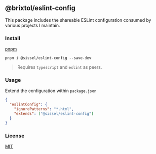 ## @brixtol/eslint-config

This package includes the shareable ESLint configuration consumed by various projects I maintain.

### Install

[pnpm](https://pnpm.js.org/en/cli/install)

```cli
pnpm i @sissel/eslint-config --save-dev
```

> Requires `typescript` and `eslint` as peers.

### Usage

Extend the configuration within `package.json`

```json
{
  "eslintConfig": {
    "ignorePatterns": "*.html",
    "extends": ["@sissel/eslint-config"]
  }
}
```

### License

[MIT](#LICENSE)
